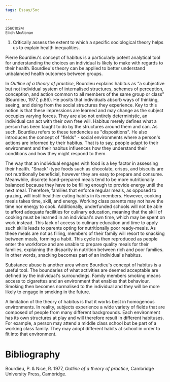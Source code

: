 ```yaml
---
tags: Essay/Soc

---
```

<small>
	2560102M
	<br/>
	Eilidh McAlonan
</small>

1. Critically assess the extent to which a specific sociological theory helps us to explain health inequalities.

Pierre Bourdieu's concept of habitus is a particularly potent analytical tool for understanding the choices an individual is likely to make with regards to their health. Bourdieu's theory can be applied to better understand unbalanced health outcomes between groups.

In *Outline of a theory of practice*, Bourdieu explains habitus as “a subjective but not individual system of internalised structures, schemes of perception, conception, and action common to all members of the same group or class” (Bourdieu, 1977, p.86). He posits that individuals absorb ways of thinking, seeing, and doing from the social structures they experience. Key to this notion is that these impressions are learned and may change as the subject occupies varying forces. They are also not entirely deterministic, an individual can act with their own free will. Habitus merely defines what a person has been taught to do by the structures around them and can. As such, Bourdieu refers to these tendencies as "dispositions". He also introduces the concept of "fields" - social environments where a person's actions are informed by their habitus. That is to say, people adapt to their environment and their habitus influences how they understand their conditions and how they might respond to them.

The way that an individual engages with food is a key factor in assessing their health. "Snack"-type foods such as chocolate, crisps, and biscuits are not nutritionally beneficial, however they are easy to prepare and consume. Meanwhile, discrete hand-prepared meals tend to be more nutritionally balanced because they have to be filling enough to provide energy until the next meal. Therefore, families that enforce regular meals, as opposed to grazing, will instil healthier eating habits in its members. However, cooking meals takes time, skill, and energy. Working class parents may not have the time nor energy to cook. Additionally, underfunded schools will not be able to afford adequate facilities for culinary education, meaning that the skill of cooking must be learned in an individual's own time, which may be spent on work instead. This lack of access to culinary education and time to apply such skills leads to parents opting for nutritionally poor ready-meals. As these meals are not as filling, members of their family will resort to snacking between meals, forming a habit. This cycle is then reproduced as people enter the workforce and are unable to prepare quality meals for their families, explaining the disparity in nutrition between rich and poor families. In other words, snacking becomes part of an individual's habitus.

Substance abuse is another area where Bourdieu's concept of habitus is a useful tool. The boundaries of what activities are deemed acceptable are defined by the individual's surroundings. Family members smoking means access to cigarettes and an environment that enables that behaviour. Smoking then becomes normalised to the individual and they will be more likely to engage in smoking in the future.

A limitation of the theory of habitus is that it works best in homogenous environments. In reality, subjects experience a wide variety of fields that are composed of people from many different backgrounds. Each environment has its own structures at play and will therefore result in different habituses. For example, a person may attend a middle class school but be part of a working class family. They may adopt different habits at school in order to fit into that environment.

# Bibliography
Bourdieu, P. & Nice, R. 1977, _Outline of a theory of practice,_ Cambridge University Press, Cambridge.